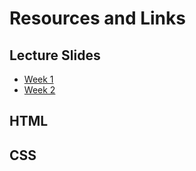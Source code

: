 # Resources and Links

## Lecture Slides

- [Week 1](http://digm.drexel.edu/crs/IDM221/presentations/pdf/IDM221-W01.pdf)
- [Week 2](http://digm.drexel.edu/crs/IDM221/presentations/pdf/IDM221-W02.pdf)

## HTML

## CSS
